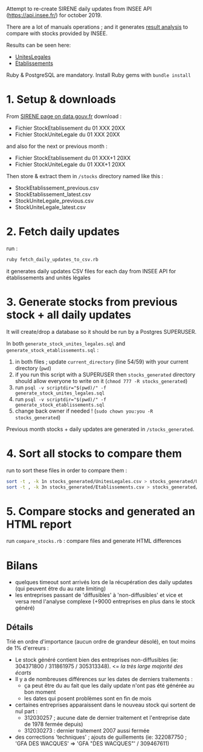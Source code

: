 Attempt to re-create SIRENE daily updates from INSEE API (https://api.insee.fr/) for october 2019.

There are a lot of manuals operations ; and it generates [result analysis](#bilans) to compare with stocks provided by INSEE.

Results can be seen here:
- [UnitesLegales](http://htmlpreview.github.io/?https://raw.githubusercontent.com/Haelle/daily_updates_sirene_analysis/master/reports/report_unites_legales.html)
- [Etablissements](http://htmlpreview.github.io/?https://raw.githubusercontent.com/Haelle/daily_updates_sirene_analysis/master/reports/report_etablissements.html)

Ruby & PostgreSQL are mandatory. Install Ruby gems with `bundle install`

# 1. Setup & downloads
From [SIRENE page on data.gouv.fr](https://www.data.gouv.fr/fr/datasets/base-sirene-des-entreprises-et-de-leurs-etablissements-siren-siret/) download :

- Fichier StockEtablissement du 01 XXX 20XX
- Fichier StockUniteLegale du 01 XXX 20XX

and also for the next or previous month :

- Fichier StockEtablissement du 01 XXX+1 20XX
- Fichier StockUniteLegale du 01 XXX+1 20XX

Then store & extract them in `/stocks` directory named like this :
- StockEtablissement_previous.csv
- StockEtablissement_latest.csv
- StockUniteLegale_previous.csv
- StockUniteLegale_latest.csv

# 2. Fetch daily updates
run :
```bash
ruby fetch_daily_updates_to_csv.rb
```
it generates daily updates CSV files for each day from INSEE API for établissements and unités légales

# 3. Generate stocks from previous stock + all daily updates
It will create/drop a database so it should be run by a Postgres SUPERUSER.

In both `generate_stock_unites_legales.sql` and `generate_stock_etablissements.sql` :

1. in both files ; update `current_directory` (line 54/59) with your current directory (`pwd`)
2. if you run this script with a SUPERUSER then `stocks_generated` directory should allow everyone to write on it (`chmod 777 -R stocks_generated`)
3. run `psql -v scriptdir="$(pwd)/" -f generate_stock_unites_legales.sql`
4. run `psql -v scriptdir="$(pwd)/" -f generate_stock_etablissements.sql`
5. change back owner if needed ! (`sudo chown you:you -R stocks_generated`)

Previous month stocks + daily updates are generated in `/stocks_generated`.

# 4. Sort all stocks to compare them
run to sort these files in order to compare them :
```bash
sort -t , -k 1n stocks_generated/UnitesLegales.csv > stocks_generated/UnitesLegales_sorted.csv
sort -t , -k 3n stocks_generated/Etablissements.csv > stocks_generated/Etablissements_sorted.csv
```

# 5. Compare stocks and generated an HTML report
run `compare_stocks.rb` : compare files and generate HTML differences

# Bilans

- quelques timeout sont arrivés lors de la récupération des daily updates (qui peuvent être du au rate limiting)
- les entreprises passant de 'diffusibles' à 'non-diffusibles' et vice et versa rend l'analyse complexe (+9000 entreprises en plus dans le stock généré)

## Détails

Trié en ordre d'importance (aucun ordre de grandeur désolé), en tout moins de 1% d'erreurs :
- Le stock généré contient bien des entreprises non-diffusibles (ie: 304371800 / 311861975 / 305313348). <= *la très large majorité des écarts*
- Il y a de nombreuses différences sur les dates de derniers traitements :
  - ça peut être du au fait que les daily update n'ont pas été générée au bon moment
  - les dates qui posent problèmes sont en fin de mois
- certaines entreprises apparaissent dans le nouveau stock qui sortent de nul part :
  - 312030257 ; aucune date de dernier traitement et l'entreprise date de 1978 fermée depuis)
  - 312030273 : dernier traitement 2007 aussi fermée
- des corrections 'techniques' ; ajouts de guillements (ie: 322087750 ; 'GFA DES WACQUES' => 'GFA "DES WACQUES"' / 309467611)
